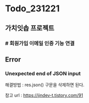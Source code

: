 # Todo_231221

## 가치잇솝 프로젝트

### # 회원가입 이메일 인증 기능 연결

## Error

### Unexpected end of JSON input

해결방법 : res.json() 구문을 삭제하면 된다.

참고 url : https://jindev-t.tistory.com/91
